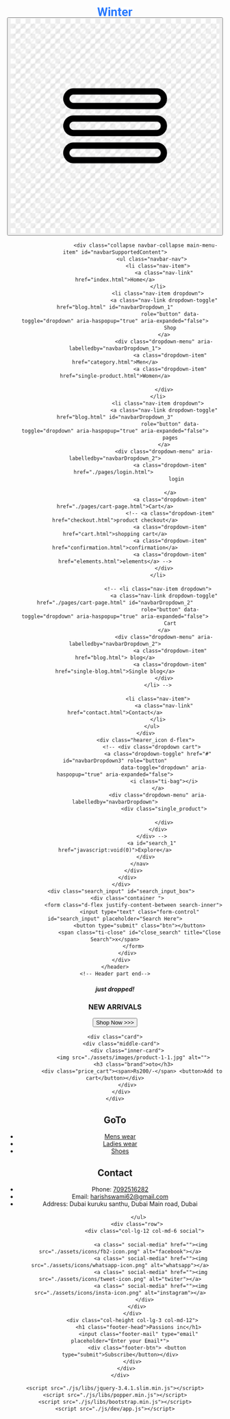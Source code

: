 <!DOCTYPE html>
<html lang="en">
<head>
    <meta charset="UTF-8">
    <meta name="viewport" content="width=device-width, initial-scale=1.0">
    <title>ecommerce</title>
    <link rel="stylesheet" href="./css-plugs/bootstrap.min.css">
    <link rel="stylesheet" href="./css-plugs/fonts.css">
    <link rel="stylesheet" href="./css-plugs/icofont.min.css">
    <link rel="stylesheet" href="./css/style.css">
</head>
<body>
    <!--::header part start::-->
    <header class="main_menu home_menu fixed-top">
        <div class="container-fluid">
            <div class="row align-items-center justify-content-center">
                <div class="col-lg-11">
                    <nav class="navbar navbar-expand-lg navbar-light">
                        <a class="navbar-brand" id="logo" href="index.html"> <img src="./assets/images/logo.png" alt="logo"> </a>
                        <button class="navbar-toggler" type="button" data-toggle="collapse"
                            data-target="#navbarSupportedContent" aria-controls="navbarSupportedContent"
                            aria-expanded="false" aria-label="Toggle navigation">
                            <span class="menu_icon"><img src="./assets/icons/menu2.png" alt=""></span>
                        </button>

                        <div class="collapse navbar-collapse main-menu-item" id="navbarSupportedContent">
                            <ul class="navbar-nav">
                                <li class="nav-item">
                                    <a class="nav-link" href="index.html">Home</a>
                                </li>
                                <li class="nav-item dropdown">
                                    <a class="nav-link dropdown-toggle" href="blog.html" id="navbarDropdown_1"
                                        role="button" data-toggle="dropdown" aria-haspopup="true" aria-expanded="false">
                                        Shop
                                    </a>
                                    <div class="dropdown-menu" aria-labelledby="navbarDropdown_1">
                                        <a class="dropdown-item" href="category.html">Men</a>
                                        <a class="dropdown-item" href="single-product.html">Women</a>
                                        
                                    </div>
                                </li>
                                <li class="nav-item dropdown">
                                    <a class="nav-link dropdown-toggle" href="blog.html" id="navbarDropdown_3"
                                        role="button" data-toggle="dropdown" aria-haspopup="true" aria-expanded="false">
                                        pages
                                    </a>
                                    <div class="dropdown-menu" aria-labelledby="navbarDropdown_2">
                                        <a class="dropdown-item" href="./pages/login.html"> 
                                            login
                                            
                                        </a>
                                        <a class="dropdown-item" href="./pages/cart-page.html">Cart</a>
                                        <!-- <a class="dropdown-item" href="checkout.html">product checkout</a>
                                        <a class="dropdown-item" href="cart.html">shopping cart</a>
                                        <a class="dropdown-item" href="confirmation.html">confirmation</a>
                                        <a class="dropdown-item" href="elements.html">elements</a> -->
                                    </div>
                                </li>
                                
                                <!-- <li class="nav-item dropdown">
                                    <a class="nav-link dropdown-toggle" href="./pages/cart-page.html" id="navbarDropdown_2"
                                        role="button" data-toggle="dropdown" aria-haspopup="true" aria-expanded="false">
                                        Cart
                                    </a>
                                    <div class="dropdown-menu" aria-labelledby="navbarDropdown_2">
                                        <a class="dropdown-item" href="blog.html"> blog</a>
                                        <a class="dropdown-item" href="single-blog.html">Single blog</a>
                                    </div>
                                </li> -->
                                
                                <li class="nav-item">
                                    <a class="nav-link" href="contact.html">Contact</a>
                                </li>
                            </ul>
                        </div>
                        <div class="hearer_icon d-flex">
                            <!-- <div class="dropdown cart">
                                <a class="dropdown-toggle" href="#" id="navbarDropdown3" role="button"
                                    data-toggle="dropdown" aria-haspopup="true" aria-expanded="false">
                                    <i class="ti-bag"></i>
                                </a>
                                <div class="dropdown-menu" aria-labelledby="navbarDropdown">
                                    <div class="single_product">
    
                                    </div>
                                </div>
                            </div> -->
                            <a id="search_1" href="javascript:void(0)">Explore</a>
                        </div>
                    </nav>
                </div>
            </div>
        </div>
        <div class="search_input" id="search_input_box">
            <div class="container ">
                <form class="d-flex justify-content-between search-inner">
                    <input type="text" class="form-control" id="search_input" placeholder="Search Here">
                    <button type="submit" class="btn"></button>
                    <span class="ti-close" id="close_search" title="Close Search">x</span>
                </form>
            </div>
        </div>
    </header>
    <!-- Header part end-->
<!-- banner -->
<section id="banner">
    <div class="container">
        <div class="banner-texts">
            <h5> just dropped!</h5> 
            <h1>NEW ARRIVALS</h1>
            <button>Shop Now  >>></button>
        </div>
    </div>
    
</section>
<section id="cards">
    
    <div class="card">
        <div class="middle-card">
            <div class="inner-card">
                <img src="./assets/images/product-1-1.jpg" alt="">
                <h3 class="brand">oto</h3>
               <div class="price_cart"><span>Rs200/-</span> <button>Add to cart</button></div>
            </div>
        </div>
    </div>



</section>

<!-- footer -->
<footer>
    <div class="container">
        <div class="row">
            <div class="col-height col-lg-3 col-md-12 goto">
                <span class="white-line"></span>
                <h1  class="footer-head">GoTo</h1>
                <ul>
                    <li> <a href="#">Mens wear</a></li>
                    <li> <a href="#">Ladies wear</a></li>
                    <li> <a href="#">Shoes</a></li>
                </ul>
            </div>
            <div class="col-height col-lg-6 col-md-12 contact">
                <span class="white-line"></span>
                <h1  class="footer-head">Contact</h1>
                <ul>
                    <span></span>
                    <li class="phone" > Phone: <a href="tel:7090516282">7092516282</a></li>
                    <span></span>
                    <li class="e-mail" > Email: <a href="mailto:harishswami62@gmail.com">harishswami62@gmail.com</a></li>
                    <span></span>
                    <li class="address" > Address: Dubai kuruku santhu, Dubai Main road, Dubai</a></li>

                </ul>
               <div class="row">
                    <div class="col-lg-12 col-md-6 social">
                       
                        <a class=" social-media" href=""><img src="./assets/icons/fb2-icon.png" alt="facebook"></a>
                        <a class=" social-media" href=""><img src="./assets/icons/whatsapp-icon.png" alt="whatsapp"></a>
                        <a class=" social-media" href=""><img src="./assets/icons/tweet-icon.png" alt="twiter"></a>
                        <a class=" social-media" href=""><img src="./assets/icons/insta-icon.png" alt="instagram"></a>
                    </div>
               </div>
            </div>
            <div class="col-height col-lg-3 col-md-12">
                <h1 class="footer-head">Passions inc</h1>
                <input class="footer-mail" type="email" placeholder="Enter your Email*">
               <div class="footer-btn"> <button type="submit">Subscribe</button></div>
            </div>
        </div>
    </div>


</footer>

<!-- SCRIPT SRC -->
    
    <script src="./js/libs/jquery-3.4.1.slim.min.js"></script>
    <script src="./js/libs/popper.min.js"></script>
    <script src="./js/libs/bootstrap.min.js"></script>
    <script src="./js/dev/app.js"></script>
</body>
</html>